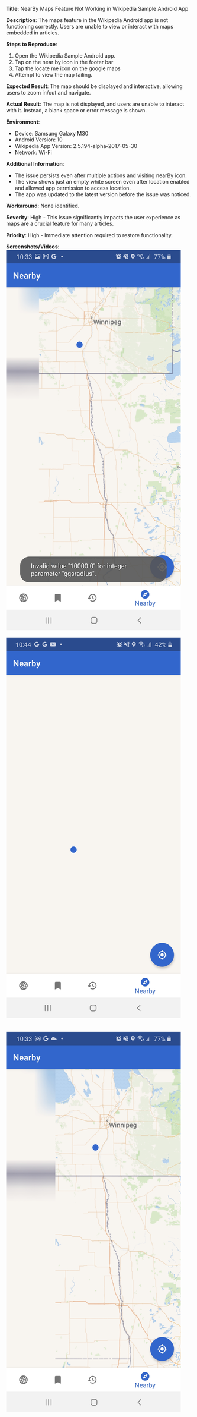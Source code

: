 **Title**: NearBy Maps Feature Not Working in Wikipedia Sample Android App

**Description**: The maps feature in the Wikipedia Android app is not functioning correctly. Users are unable to view or interact with maps embedded in articles.

**Steps to Reproduce**:
1. Open the Wikipedia Sample Android app.
2. Tap on the near by icon in the footer bar
3. Tap the locate me icon on the google maps 
4. Attempt to view the map failing.

**Expected Result**: The map should be displayed and interactive, allowing users to zoom in/out and navigate.

**Actual Result**: The map is not displayed, and users are unable to interact with it. Instead, a blank space or error message is shown.

**Environment**:
- Device: Samsung Galaxy M30
- Android Version: 10
- Wikipedia App Version: 2.5.194-alpha-2017-05-30
- Network: Wi-Fi

**Additional Information**:
- The issue persists even after multiple actions and visiting nearBy icon.
- The view shows just an empty white screen even after location enabled and allowed app permission to access location.
- The app was updated to the latest version before the issue was noticed.

**Workaround**: None identified.

**Severity**: High - This issue significantly impacts the user experience as maps are a crucial feature for many articles.

**Priority**: High - Immediate attention required to restore functionality.

**Screenshots/Videos**: 
![1.1.no-near-by-details-issue](./images/1.1.no-near-by-details.jpg)<br /><br /> 
![1.2.no-near-by-details-issue](./images/1.2.no-nearby-details.jpg)<br /><br />  
![1.3.no-near-by-details-issue](./images/1.3.no-near-by-details.jpg)<br /><br /> 